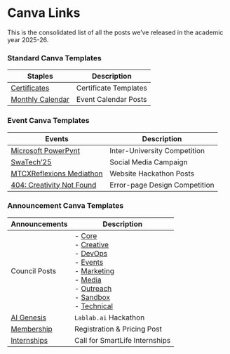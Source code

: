 <h1 id="canva-links">Canva Links</h1>
<p>This is the consolidated list of all the posts we’ve released in the academic year 2025-26.</p>
<h3 id="standard-canva-templates">Standard Canva Templates</h3>

<table>
<thead>
<tr>
<th>Staples</th>
<th>Description</th>
</tr>
</thead>
<tbody>
<tr>
<td><a href="https://www.canva.com/design/DAGznVDRXoM/Ty-JZBSG0EparVtEj1JepA/edit">Certificates</a></td>
<td>Certificate Templates</td>
</tr>
<tr>
<td><a href="https://www.canva.com/design/DAGxeuYX2Uc/thLrHH3ymzUuWUT_gQj4Cg/edit">Monthly Calendar</a></td>
<td>Event Calendar Posts</td>
</tr>
</tbody>
</table><h3 id="event-canva-templates">Event Canva Templates</h3>

<table>
<thead>
<tr>
<th>Events</th>
<th>Description</th>
</tr>
</thead>
<tbody>
<tr>
<td><a href="https://www.canva.com/design/DAGuthJM0cI/Pfwm_ncpbd7900uUvcPlgg/edit?utm_content=DAGuthJM0cI&amp;utm_campaign=designshare&amp;utm_medium=link2&amp;utm_source=sharebutton">Microsoft PowerPynt</a></td>
<td>Inter-University Competition</td>
</tr>
<tr>
<td><a href="https://www.canva.com/design/DAGsX5S_3sY/UbXaO8a-r0W8TWk3gFAjeA/edit">SwaTech’25</a></td>
<td>Social Media Campaign</td>
</tr>
<tr>
<td><a href="https://www.canva.com/design/DAGxqu8Jy28/AmWA6K7_pl7okxBYn8r3Gw/edit">MTCXReflexions Mediathon</a></td>
<td>Website Hackathon Posts</td>
</tr>
<tr>
<td><a href="https://www.canva.com/design/DAGylQZs2dc/zpsk_Qz2bbIhh5GwoDZj-g/edit?utm_content=DAGylQZs2dc&amp;utm_campaign=designshare&amp;utm_medium=link2&amp;utm_source=sharebutton">404: Creativity Not Found</a></td>
<td>Error-page Design Competition</td>
</tr>
</tbody>
</table><h3 id="announcement-canva-templates">Announcement Canva Templates</h3>

<table>
<thead>
<tr>
<th>Announcements</th>
<th>Description</th>
</tr>
</thead>
<tbody>
<tr>
<td>Council Posts</td>
<td>- <a href="https://www.canva.com/design/DAGxSIEqDGg/VnyECksXl8McTetFodOm5Q/edit">Core</a> <br> - <a href="https://www.canva.com/design/DAGwuJQoaNM/zVUn30MT0QWKvPAFILbsAA/edit">Creative</a> <br> - <a href="https://www.canva.com/design/DAGwVoQ4W2A/hK6Sc8mSKB0xlBYkzfozCw/edit">DevOps</a> <br> - <a href="https://www.canva.com/design/DAGwWrEtbAA/NdIAieRq_L0FpZB8VCqa2A/edit">Events</a> <br> - <a href="https://www.canva.com/design/DAGwV4r4Y98/cFZf0a3OGsN6DzfvMxCfDQ/edit">Marketing</a> <br> - <a href="https://www.canva.com/design/DAGwWPxExl4/cPtDut0MrP5-WEwQvtlmuw/edit">Media</a> <br> - <a href="https://www.canva.com/design/DAGxMCBb-po/aAygmG8CB2_VI_ugWA5qvg/edit">Outreach</a> <br> - <a href="https://www.canva.com/design/DAGxMY2rRM4/k3Fjrq-7sAAgS4Eis2gwiQ/edit">Sandbox</a> <br> - <a href="https://www.canva.com/design/DAGwVn-bkds/ZIUXzpcRx-8ldMjutIT5KA/edit">Technical</a></td>
</tr>
<tr>
<td><a href="https://www.canva.com/design/DAGwVQKdBUY/HyToMsQuDdobidiBYHqRtQ/edit?utm_content=DAGwVQKdBUY&amp;utm_campaign=designshare&amp;utm_medium=link2&amp;utm_source=sharebutton">AI Genesis</a></td>
<td><code>Lablab.ai</code> Hackathon</td>
</tr>
<tr>
<td><a href="https://www.canva.com/design/DAGw0nKioxA/goTqpg6lbiUHPASHIeUiXA/edit?utm_content=DAGw0nKioxA&amp;utm_campaign=designshare&amp;utm_medium=link2&amp;utm_source=sharebutton">Membership</a></td>
<td>Registration &amp; Pricing Post</td>
</tr>
<tr>
<td><a href="https://www.canva.com/design/DAGx7gxl1Ik/hbjBolz1U1ndWTbQ8aA-wg/edit">Internships</a></td>
<td>Call for SmartLife Internships</td>
</tr>
</tbody>
</table>
